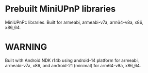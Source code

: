 Prebuilt MiniUPnP libraries
====
MiniUPnPc libraries. Built for armeabi, armeabi-v7a, arm64-v8a, x86, x86_64.

WARNING
====
Built with Android NDK r14b using android-14 platform for armeabi, armeabi-v7a, x86, and android-21 (minimal) for arm64-v8a, x86_64.

